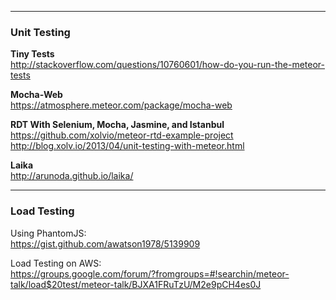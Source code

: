  
------------------------------------------------------------------
### Unit Testing

**Tiny Tests**  
http://stackoverflow.com/questions/10760601/how-do-you-run-the-meteor-tests  

**Mocha-Web**  
https://atmosphere.meteor.com/package/mocha-web  

**RDT With Selenium, Mocha, Jasmine, and Istanbul**  
https://github.com/xolvio/meteor-rtd-example-project
http://blog.xolv.io/2013/04/unit-testing-with-meteor.html

**Laika**  
http://arunoda.github.io/laika/


------------------------------------------------------------------
### Load Testing 

Using PhantomJS:  
https://gist.github.com/awatson1978/5139909  

Load Testing on AWS:  
https://groups.google.com/forum/?fromgroups=#!searchin/meteor-talk/load$20test/meteor-talk/BJXA1FRuTzU/M2e9pCH4es0J  

